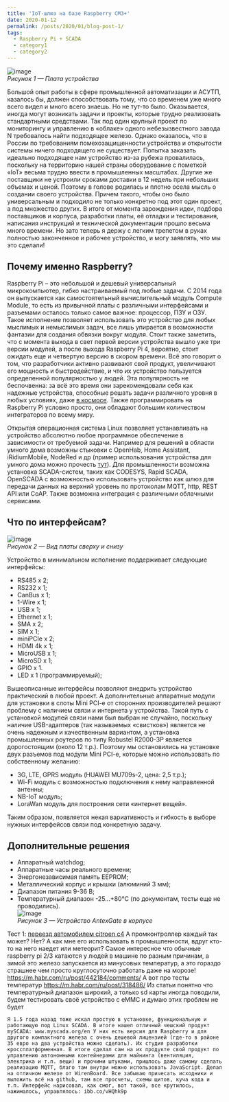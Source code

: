 ```yaml
---
title: 'IoT-шлюз на базе Raspberry CM3+'
date: 2020-01-12
permalink: /posts/2020/01/blog-post-1/
tags:
  - Raspberry Pi + SCADA
  - category1
  - category2
---
```


![image](https://habrastorage.org/webt/na/fw/pp/nafwppo79vs_qfez0shxz_uwadq.png)  
_Рисунок 1 — Плата устройства_  

Большой опыт работы в сфере промышленной автоматизации и АСУТП, казалось бы, должен способствовать тому, что со временем уже много всего видел и много всего знаешь. Но не тут-то было. Оказывается, иногда могут возникать задачи и проекты, которые трудно реализовать стандартными средствами. Так под один крупный проект по мониторингу и управлению в «облаке» одного небезызвестного завода N требовалось найти подходящее железо. Однако оказалось, что в России по требованиям помехозащищенности устройства и открытости системы ничего подходящего не существует. Попытка заказать идеально подходящее нам устройство из-за рубежа провалилась, поскольку на территорию нашей страны оборудование с пометкой «IoT» весьма трудно ввести в промышленных масштабах. Другие же поставщики не устроили сроками доставки в 12 недель при небольших объемах и ценой. Поэтому в голове родилась и плотно осела мысль о создании своего устройства. Причем такого, чтобы оно было универсальным и подходило не только конкретно под этот один проект, а под множество других. В итоге от момента зарождения идеи, подбора поставщиков и корпуса, разработки платы, её отладки и тестирования, написания инструкций и технической документации прошло весьма много времени. Но зато теперь я держу с легким трепетом в руках полностью законченное и рабочее устройство, и могу заявлять, что мы это сделали!   

## Почему именно Raspberry?  

Raspberry Pi – это небольшой и дешевый универсальный микрокомпьютер, гибко настраиваемый под любые задачи. С 2014 года он выпускается как самостоятельный вычислительный модуль Compute Module, то есть из привычной платы с различными интерфейсами и разъемами осталось только самое важное: процессор, ПЗУ и ОЗУ. Такое исполнение позволяет использовать это устройство для любых мыслимых и немыслимых задач, все лишь упирается в возможности фантазии для создания обвязки вокруг модуля. Стоит также заметить, что с момента выхода в свет первой версии устройства вышло уже три версии модулей, а после выхода Raspberry Pi 4, вероятно, стоит ожидать еще и четвертую версию в скором времени. Всё это говорит о том, что разработчики активно развивают свой продукт, увеличивают его мощность и быстродействие, и что их устройство пользуется определенной популярностью у людей. Эта популярность не беспочвенна: за всё это время они зарекомендовали себя как надежные устройства, способные решать задачи различного уровня в любых условиях, даже [в космосе](https://www.raspberrypi.org/blog/compute-module-cubesats/). Также программировать на Raspberry Pi условно просто, они обладают большим количеством интеграторов по всему миру.  

Открытая операционная система Linux позволяет устанавливать на устройство абсолютно любое программное обеспечение в зависимости от требуемой задачи. Например для решений в области умного дома возможны стыковки с OpenHab, Home Assistant, iRidiumMobile, NodeRed и др (пример использования устройства для умного дома можно прочесть [тут](https://habr.com/ru/post/476540/)). Для промышленности возможна установка SCADA-систем, таких как CODESYS, Rapid SCADA, OpenSCADA с возможностью использовать устройство как шлюз для передачи данных на верхний уровень по протоколам MQTT, http, REST API или CoAP. Также возможна интеграция с различными облачными сервисами.   

## Что по интерфейсам?   
![image](https://habrastorage.org/webt/np/b9/-9/npb9-9acanfyrurx6lpcvb2oxhm.png)  
_Рисунок 2 — Вид платы сверху и снизу_  

Устройство в минимальном исполнение поддерживает следующие интерфейсы:  

* RS485 х 2;
* RS232 х 1;
* CanBus х 1;
* 1-Wire х 1;
* USB х 1;
* Ethernet х 1;
* SMA x 2;
* SIM х 1;
* miniPCIe х 2;
* HDMI 4k х 1;
* MicroUSB х 1;
* MicroSD х 1;
* GPIO х 1.
* LED х 1 (программируемый);  

Вышеописанные интерфейсы позволяют внедрить устройство практический в любой проект. А дополнительные аппаратные модули для установки в слоты Mini PCI-e от сторонних производителей решают проблему с наличием связи и интернета у устройства. Такой путь с установкой модулей связи нами был выбран не случайно, поскольку наличие USB-адаптеров (так называемых «свистков») является не очень надежным и качественным вариантом, а установка промышленных роутеров по типу Robustel R2000-3P является дорогостоящим (около 12 т.р.). Поэтому мы остановились на установке двух разъемов под модули Mini PCI-e, которые можно использовать по собственному желанию:  

* 3G, LTE, GPRS модуль (HUAWEI MU709s-2, цена: 2,5 т.р.);
* Wi-Fi модуль с возможностью подключения к нему направленной антенны;
* NB-IoT модуль;
* LoraWan модуль для построения сети «интернет вещей».  

Таким образом, появляется некая вариативность и гибкость в выборе нужных интерфейсов связи под конкретную задачу.   

## Дополнительные решения  

* Аппаратный watchdog;
* Аппаратные часы реального времени;
* Энергонезависимая память EEPROM;
* Металлический корпус и крышки (алюминий 3 мм);
* Диапазон питания 9-36 В;
* Температурный диапазон -25...+80°C (по документам, тесты еще не проводились).  
![image](https://habrastorage.org/webt/-r/hb/wi/-rhbwifcalovm_w_f6lh9pdto54.png)  
_Рисунок 3 — Устройство AntexGate в корпусе_


Тест 1: [переезд автомобилем citroen c4](https://youtu.be/T5-YV9TVVHA)
А промконтроллер каждый так может? Нет? А как мне его использовать в промышленности, вдруг кто-то на него наедет или метеорит?
Самое интересное что обычные raspberry pi 2/3 катаются у людей в машине по разным причинам, а зимой это железо запускается из минусовых температур, а это гораздо страшнее чем просто круглосуточно работать даже на морозе!
https://m.habr.com/ru/post/442184/comments/
А вот про тесты температур
https://m.habr.com/ru/post/318486/
Из статьи понятно что температурный диапазон широкий, а только sd карты иногда поводили, будем тестировать своё устройство с eMMC и думаю этих проблем не будет


``Я 1.5 года назад тоже искал простую в установке, функциональную и работающую под Linux SCADA. В итоге нашел отличный чешский продукт mySCADA: www.myscada.org/en
У них есть версия для Raspberry и для другого компактного железа с очень дешевой лицензией (где-то в районе 35 евро на два устройства можно сделать). Их студия разработки кроссплатформенная.
В итоге сделал сам на их продукте свой продукт по управлению автономными контейнерами для майнинга (вентиляция, электрика и т.п. вещи) и прочими штуками, пришлось даже самому сделать реализацию MQTT, благо там внутри можно использовать JavaScript.
Делал на отличном железе от WirenBoard.
Все забываю причесать исходники и выложить всё на github, там все просчеты, схемы щитов, куча кода и т.п.
Интерфейс нарисовал, как смог, вот такой, все крутилось, нажималось, управлялось:
ibb.co/vHQhk9p``
